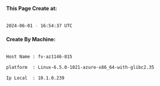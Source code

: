 
   
#### This Page Create at:

```bash

2024-06-01 - 16:54:37 UTC

```

#### Create By Machine:

```bash

Host Name : fv-az1146-815

platform  : Linux-6.5.0-1021-azure-x86_64-with-glibc2.35

Ip Local  : 10.1.0.239

```

